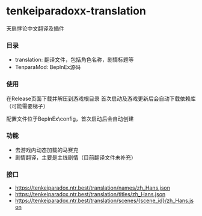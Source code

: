 # tenkeiparadoxx-translation

天启悖论中文翻译及插件

### 目录

- translation: 翻译文件，包括角色名称，剧情标题等
- TenparaMod: BepInEx源码

### 使用

在Release页面下载并解压到游戏根目录
首次启动及游戏更新后会自动下载依赖库（可能需要梯子）

配置文件位于BepInEx\config，首次启动后会自动创建

### 功能

- 去游戏内动态加载的马赛克
- 剧情翻译，主要是主线剧情（目前翻译文件未补充）

### 接口

- https://tenkeiparadox.ntr.best/translation/names/zh_Hans.json
- https://tenkeiparadox.ntr.best/translation/titles/zh_Hans.json
- https://tenkeiparadox.ntr.best/translation/scenes/{scene_id}/zh_Hans.json